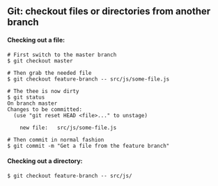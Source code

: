 ## Git: checkout files or directories from another branch

#### Checking out a file:
```
# First switch to the master branch
$ git checkout master

# Then grab the needed file
$ git checkout feature-branch -- src/js/some-file.js

# The thee is now dirty
$ git status
On branch master
Changes to be committed:
  (use "git reset HEAD <file>..." to unstage)

    new file:   src/js/some-file.js

# Then commit in normal fashion
$ git commit -m "Get a file from the feature branch"
```
#### Checking out a directory:
```
$ git checkout feature-branch -- src/js/
```
